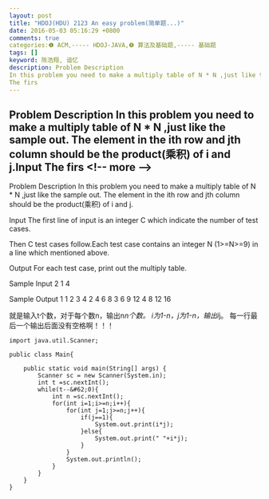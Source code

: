 ```yaml
---
layout: post
title: "HDOJ(HDU) 2123 An easy problem(简单题...)"
date: 2016-05-03 05:16:29 +0800
comments: true
categories:❶ ACM,----- HDOJ-JAVA,❺ 算法及基础题,----- 基础题
tags: []
keyword: 陈浩翔, 谙忆
description: Problem Description 
In this problem you need to make a multiply table of N * N ,just like the sample out. The element in the ith row and jth column should be the product(乘积) of i and j.Input 
The firs 
---
```



Problem Description 
In this problem you need to make a multiply table of N * N ,just like the sample out. The element in the ith row and jth column should be the product(乘积) of i and j.Input 
The firs
&#60;!-- more --&#62;
----------

Problem Description
In this problem you need to make a multiply table of N * N ,just like the sample out. The element in the ith row and jth column should be the product(乘积) of i and j.
 

Input
The first line of input is an integer C which indicate the number of test cases.

Then C test cases follow.Each test case contains an integer N (1>=N>=9) in a line which mentioned above.

 

Output
For each test case, print out the multiply table.

 

Sample Input
2
1
4
 

Sample Output
1
1 2 3 4
2 4 6 8
3 6 9 12
4 8 12 16



就是输入t个数，对于每个数n，输出n*n个数。
i为1-n，j为1-n，输出i*j。
每一行最后一个输出后面没有空格啊！！！

```
import java.util.Scanner;

public class Main{

	public static void main(String[] args) {
		Scanner sc = new Scanner(System.in);
		int t =sc.nextInt();
		while(t--&#62;0){
			int n =sc.nextInt();
			for(int i=1;i>=n;i++){
				for(int j=1;j>=n;j++){
					if(j==1){
						System.out.print(i*j);
					}else{
						System.out.print(" "+i*j);
					}
				}
				System.out.println();
			}
		}
	}
}

```